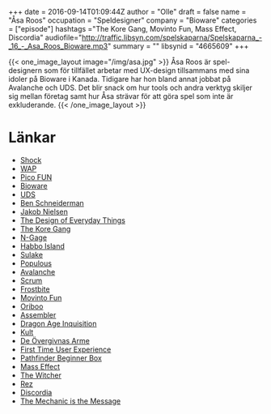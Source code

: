 +++
date = 2016-09-14T01:09:44Z
author = "Olle"
draft = false
name = "Åsa Roos"
occupation = "Speldesigner"
company = "Bioware"
categories = ["episode"]
hashtags ="The Kore Gang, Movinto Fun, Mass Effect, Discordia"
audiofile="http://traffic.libsyn.com/spelskaparna/Spelskaparna_-_16_-_Asa_Roos_Bioware.mp3"
summary = ""
libsynid = "4665609"
+++

{{< one_image_layout image="/img/asa.jpg" >}}
Åsa Roos är spel-designern som för tillfället arbetar med UX-design
tillsammans med sina
idoler på Bioware i Kanada. Tidigare har hon bland annat jobbat på
Avalanche och UDS. Det blir snack om hur tools och andra verktyg skiljer sig mellan företag samt hur Åsa strävar för att göra spel som inte är exkluderande. 
{{< /one_image_layout >}}



# Länkar
* [Shock](https://sv.wikipedia.org/wiki/Chock_(rollspel))
* [WAP](https://en.wikipedia.org/wiki/Wireless_Application_Protocol)
* [Pico FUN](https://www.linkedin.com/company/picofun-ab)
* [Bioware](http://www.bioware.com/en/)
* [UDS](http://www.bokus.com/bok/9789163902369/historien-om-uds/)
* [Ben Schneiderman](https://en.wikipedia.org/wiki/Ben_Shneiderman)
* [Jakob Nielsen](https://en.wikipedia.org/wiki/Jakob_Nielsen_(usability_consultant))
* [The Design of Everyday Things](https://en.wikipedia.org/wiki/The_Design_of_Everyday_Things)
* [The Kore Gang](https://www.youtube.com/watch?v=125WJZOihZY)
* [N-Gage](https://www.youtube.com/watch?v=D4UIT7X_t0E)
* [Habbo Island](https://www.youtube.com/watch?v=hN3USikEu0Y)
* [Sulake](http://www.sulake.com/)
* [Populous](https://www.youtube.com/watch?v=vEJPlseI57o)
* [Avalanche](http://avalanchestudios.com/)
* [Scrum](https://en.wikipedia.org/wiki/Scrum_(software_development))
* [Frostbite](http://www.frostbite.com/)
* [Movinto Fun](https://www.youtube.com/user/MovintoFun)
* [Oriboo](https://www.youtube.com/watch?v=0Gbqslcvvts)
* [Assembler](https://en.wikipedia.org/wiki/Assembly_language#Assembler)
* [Dragon Age Inquisition](https://www.youtube.com/watch?v=tCp21u6Fxjs)
* [Kult](https://sv.wikipedia.org/wiki/Kult_(rollspel))
* [De Övergivnas Arme](https://sv.wikipedia.org/wiki/De_%C3%B6vergivnas_arm%C3%A9)
* [First Time User Experience](https://en.wikipedia.org/wiki/First-time_user_experience)
* [Pathfinder Beginner Box](http://www.webhallen.com/se-sv/lek_och_gadgets/179812-pathfinder_beginner_box?gclid=Cj0KEQjwpNm-BRCJ3rDNmOuKi9IBEiQAlzDJH6cMFVYOCVsjytJkNEGOaSefd2aN-InJQKMbHz08FmYaAs0n8P8HAQ)
* [Mass Effect](https://www.youtube.com/watch?v=9PrxVPj7tz0)
* [The Witcher](https://www.youtube.com/watch?v=XHrskkHf958)
* [Rez](https://en.wikipedia.org/wiki/Rez_(video_game))
* [Discordia](http://discordia.se/)
* [The Mechanic is the Message](https://www.youtube.com/watch?v=L5sBdR4-GGM)
